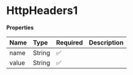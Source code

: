 # HttpHeaders1

**Properties**

| Name  | Type   | Required | Description |
| :---- | :----- | :------- | :---------- |
| name  | String | ✅       |             |
| value | String | ✅       |             |
